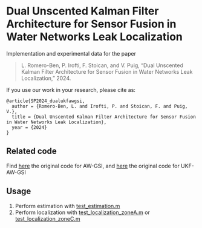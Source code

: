 # Dual Unscented Kalman Filter Architecture for Sensor Fusion in Water Networks Leak Localization

Implementation and experimental data for the paper

> L. Romero-Ben, P. Irofti, F. Stoican, and V. Puig,
“Dual Unscented Kalman Filter Architecture for Sensor Fusion in Water Networks Leak Localization,” 2024.

If you use our work in your research, please cite as:
```
@article{SP2024_dualukfawgsi,
  author = {Romero-Ben, L. and Irofti, P. and Stoican, F. and Puig, V.},
  title = {Dual Unscented Kalman Filter Architecture for Sensor Fusion in Water Networks Leak Localization},
  year = {2024}
}
```

## Related code

Find [here](https://github.com/pirofti/AW-GSI-DL/) the original code for AW-GSI, and [here](https://github.com/luisromeroben/UKF-AW-GSI/) the original code for UKF-AW-GSI

## Usage

1. Perform estimation
   with [test_estimation.m](test_estimation.m)
2. Perform localization with [test_localization_zoneA.m](test_localization_zoneA.m) or [test_localization_zoneC.m](test_localization_zoneC.m)
